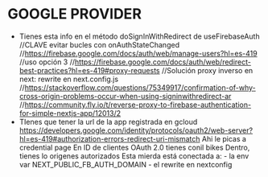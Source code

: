 # GOOGLE PROVIDER

-  Tienes esta info en el método doSignInWithRedirect de useFirebaseAuth
   //CLAVE evitar bucles con onAuthStateChanged
   //https://firebase.google.com/docs/auth/web/manage-users?hl=es-419
   //uso opción 3
   //https://firebase.google.com/docs/auth/web/redirect-best-practices?hl=es-419#proxy-requests
   //Solución proxy inverso en next: rewrite en next.config.js
   //https://stackoverflow.com/questions/75349917/confirmation-of-why-cross-origin-problems-occur-when-using-signinwithredirect-ar
   //https://community.fly.io/t/reverse-proxy-to-firebase-authentication-for-simple-nextjs-app/12013/2
-  TIenes que tener la url de la app registrada en gcloud
   https://developers.google.com/identity/protocols/oauth2/web-server?hl=es-419#authorization-errors-redirect-uri-mismatch
   Ahi le picas a credential page
   En ID de clientes OAuth 2.0 tienes conil bikes
   Dentro, tienes lo origenes autorizados
   Esta mierda está conectada a: - la env var NEXT_PUBLIC_FB_AUTH_DOMAIN - el rewrite en nextconfig
